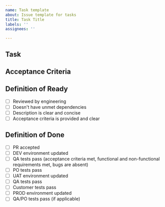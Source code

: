 ```yaml
---
name: Task template
about: Issue template for tasks
title: Task Title
labels: ''
assignees: ''

---
```


## Task

<!-- Provider a description or a list of subtasks -->

## Acceptance Criteria

## Definition of Ready

- [ ] Reviewed by engineering
- [ ] Doesn't have unmet dependencies
- [ ] Description is clear and concise
- [ ] Acceptance criteria is provided and clear

## Definition of Done

- [ ] PR accepted
- [ ] DEV environment updated
- [ ] QA tests pass (acceptance criteria met, functional and non-functional requirements met, bugs are absent)
- [ ] PO tests pass
- [ ] UAT environment updated
- [ ] QA tests pass
- [ ] Customer tests pass
- [ ] PROD environment updated
- [ ] QA/PO tests pass (if applicable)
